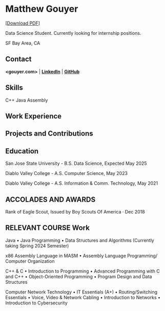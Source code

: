 # Matthew Gouyer
[[Download PDF](/)]

Data Science Student. Currently looking for internship positions.

SF Bay Area, CA

## Contact
**<gouyer.com>** | [**LinkedIn**](https://www.linkedin.com/in/matthew-gouyer/) | [**GitHub**](https://github.com/matthewgouyer)


## Skills
C++
Java
Assembly


## Work Experience

## Projects and Contributions

## Education
San Jose State University - B.S. Data Science, Expected May 2025

Diablo Valley College - A.S. Computer Science, May 2023

Diablo Valley College - A.S. Information & Comm. Technology, May 2021

## ACCOLADES AND AWARDS
Rank of Eagle Scout, Issued by Boy Scouts Of America · Dec 2018

## RELEVANT COURSE Work
Java
•	Java Programming
•	Data Structures and Algorithms (Currently taking Spring 2024 Semester)

x86 Assembly Language in MASM
•	Assembly Language Programming/ Computer Organization

C++ & C
•	Introduction to Programming
•	Advanced Programming with C and C++
•	Object-Oriented Programming
•	Program Design and Data Structures

Computer Network Technology
•	IT Essentials (A+)
•	Routing/Switching Essentials
•	Voice, Video & Network Cabling
•	Introduction to Networks
•	Introduction to Cybersecurity
